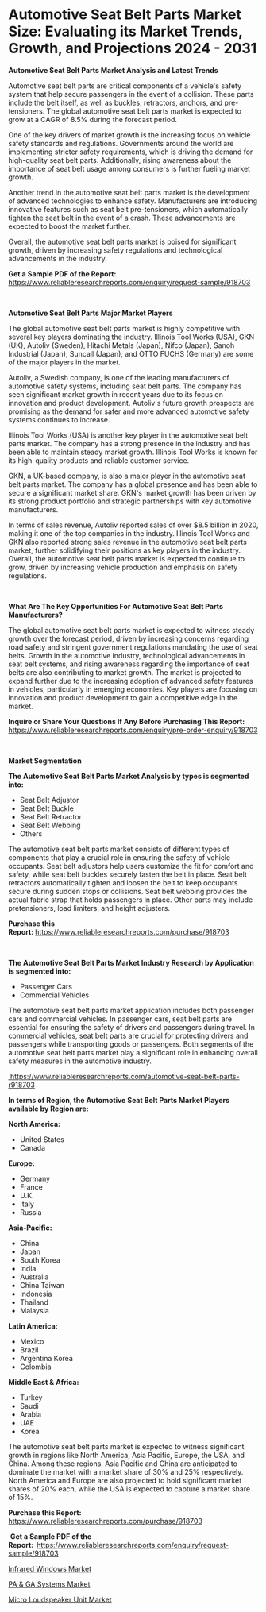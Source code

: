 <p><h1>Automotive Seat Belt Parts Market Size: Evaluating its Market Trends, Growth, and Projections 2024 - 2031</h1></p><p><strong>Automotive Seat Belt Parts Market Analysis and Latest Trends</strong></p>
<p><p>Automotive seat belt parts are critical components of a vehicle's safety system that help secure passengers in the event of a collision. These parts include the belt itself, as well as buckles, retractors, anchors, and pre-tensioners. The global automotive seat belt parts market is expected to grow at a CAGR of 8.5% during the forecast period.</p><p>One of the key drivers of market growth is the increasing focus on vehicle safety standards and regulations. Governments around the world are implementing stricter safety requirements, which is driving the demand for high-quality seat belt parts. Additionally, rising awareness about the importance of seat belt usage among consumers is further fueling market growth.</p><p>Another trend in the automotive seat belt parts market is the development of advanced technologies to enhance safety. Manufacturers are introducing innovative features such as seat belt pre-tensioners, which automatically tighten the seat belt in the event of a crash. These advancements are expected to boost the market further.</p><p>Overall, the automotive seat belt parts market is poised for significant growth, driven by increasing safety regulations and technological advancements in the industry.</p></p>
<p><strong>Get a Sample PDF of the Report:&nbsp;</strong> <a href="https://www.reliableresearchreports.com/enquiry/request-sample/918703">https://www.reliableresearchreports.com/enquiry/request-sample/918703</a></p>
<p>&nbsp;</p>
<p><strong>Automotive Seat Belt Parts Major Market Players</strong></p>
<p><p>The global automotive seat belt parts market is highly competitive with several key players dominating the industry. Illinois Tool Works (USA), GKN (UK), Autoliv (Sweden), Hitachi Metals (Japan), Nifco (Japan), Sanoh Industrial (Japan), Suncall (Japan), and OTTO FUCHS (Germany) are some of the major players in the market.</p><p>Autoliv, a Swedish company, is one of the leading manufacturers of automotive safety systems, including seat belt parts. The company has seen significant market growth in recent years due to its focus on innovation and product development. Autoliv's future growth prospects are promising as the demand for safer and more advanced automotive safety systems continues to increase.</p><p>Illinois Tool Works (USA) is another key player in the automotive seat belt parts market. The company has a strong presence in the industry and has been able to maintain steady market growth. Illinois Tool Works is known for its high-quality products and reliable customer service.</p><p>GKN, a UK-based company, is also a major player in the automotive seat belt parts market. The company has a global presence and has been able to secure a significant market share. GKN's market growth has been driven by its strong product portfolio and strategic partnerships with key automotive manufacturers.</p><p>In terms of sales revenue, Autoliv reported sales of over $8.5 billion in 2020, making it one of the top companies in the industry. Illinois Tool Works and GKN also reported strong sales revenue in the automotive seat belt parts market, further solidifying their positions as key players in the industry. Overall, the automotive seat belt parts market is expected to continue to grow, driven by increasing vehicle production and emphasis on safety regulations.</p></p>
<p>&nbsp;</p>
<p><strong>What Are The Key Opportunities For Automotive Seat Belt Parts Manufacturers?</strong></p>
<p><p>The global automotive seat belt parts market is expected to witness steady growth over the forecast period, driven by increasing concerns regarding road safety and stringent government regulations mandating the use of seat belts. Growth in the automotive industry, technological advancements in seat belt systems, and rising awareness regarding the importance of seat belts are also contributing to market growth. The market is projected to expand further due to the increasing adoption of advanced safety features in vehicles, particularly in emerging economies. Key players are focusing on innovation and product development to gain a competitive edge in the market.</p></p>
<p><strong>Inquire or Share Your Questions If Any Before Purchasing This Report:</strong> <a href="https://www.reliableresearchreports.com/enquiry/pre-order-enquiry/918703">https://www.reliableresearchreports.com/enquiry/pre-order-enquiry/918703</a></p>
<p>&nbsp;</p>
<p><strong>Market Segmentation</strong></p>
<p><strong>The Automotive Seat Belt Parts Market Analysis by types is segmented into:</strong></p>
<p><ul><li>Seat Belt Adjustor</li><li>Seat Belt Buckle</li><li>Seat Belt Retractor</li><li>Seat Belt Webbing</li><li>Others</li></ul></p>
<p><p>The automotive seat belt parts market consists of different types of components that play a crucial role in ensuring the safety of vehicle occupants. Seat belt adjustors help users customize the fit for comfort and safety, while seat belt buckles securely fasten the belt in place. Seat belt retractors automatically tighten and loosen the belt to keep occupants secure during sudden stops or collisions. Seat belt webbing provides the actual fabric strap that holds passengers in place. Other parts may include pretensioners, load limiters, and height adjusters.</p></p>
<p><strong>Purchase this Report:&nbsp;</strong><a href="https://www.reliableresearchreports.com/purchase/918703">https://www.reliableresearchreports.com/purchase/918703</a></p>
<p>&nbsp;</p>
<p><strong>The Automotive Seat Belt Parts Market Industry Research by Application is segmented into:</strong></p>
<p><ul><li>Passenger Cars</li><li>Commercial Vehicles</li></ul></p>
<p><p>The automotive seat belt parts market application includes both passenger cars and commercial vehicles. In passenger cars, seat belt parts are essential for ensuring the safety of drivers and passengers during travel. In commercial vehicles, seat belt parts are crucial for protecting drivers and passengers while transporting goods or passengers. Both segments of the automotive seat belt parts market play a significant role in enhancing overall safety measures in the automotive industry.</p></p>
<p><a href="https://www.reliableresearchreports.com/automotive-seat-belt-parts-r918703">&nbsp;https://www.reliableresearchreports.com/automotive-seat-belt-parts-r918703</a></p>
<p><strong>In terms of Region, the Automotive Seat Belt Parts Market Players available by Region are:</strong></p>
<p>
    <p> <strong> North America: </strong>
        <ul>
            <li>United States</li>
            <li>Canada</li>
        </ul>
        </p> 
    <p> <strong> Europe: </strong>
        <ul>
            <li>Germany</li>
            <li>France</li>
            <li>U.K.</li>
            <li>Italy</li>
            <li>Russia</li>
        </ul>
        </p> 
    <p> <strong> Asia-Pacific: </strong>
        <ul>
            <li>China</li>
            <li>Japan</li>
            <li>South Korea</li>
            <li>India</li>
            <li>Australia</li>
            <li>China Taiwan</li>
            <li>Indonesia</li>
            <li>Thailand</li>
            <li>Malaysia</li>
        </ul>
        </p> 
    <p> <strong> Latin America: </strong>
        <ul>
            <li>Mexico</li>
            <li>Brazil</li>
            <li>Argentina Korea</li>
            <li>Colombia</li>
        </ul>
        </p> 
    <p> <strong> Middle East & Africa: </strong>
        <ul>
            <li>Turkey</li>
            <li>Saudi</li>
            <li>Arabia</li>
            <li>UAE</li>
            <li>Korea</li>
        </ul>
    </p>
    </p>
<p><p>The automotive seat belt parts market is expected to witness significant growth in regions like North America, Asia Pacific, Europe, the USA, and China. Among these regions, Asia Pacific and China are anticipated to dominate the market with a market share of 30% and 25% respectively. North America and Europe are also projected to hold significant market shares of 20% each, while the USA is expected to capture a market share of 15%.</p></p>
<p><strong>Purchase this Report: </strong><a href="https://www.reliableresearchreports.com/purchase/918703">https://www.reliableresearchreports.com/purchase/918703</a></p>
<p>&nbsp;<strong>Get a Sample PDF of the Report:&nbsp;&nbsp;</strong><a href="https://www.reliableresearchreports.com/enquiry/request-sample/918703">https://www.reliableresearchreports.com/enquiry/request-sample/918703</a></p>
<p><strong></strong></p>
<p><p><a href="https://www.linkedin.com/pulse/infrared-windows-market-insight-trends-growth-forecasted-9ajqf">Infrared Windows Market</a></p><p><a href="https://www.linkedin.com/pulse/pa-amp-ga-systems-market-size-trends-complete-industry-ynu8f">PA & GA Systems Market</a></p><p><a href="https://www.linkedin.com/pulse/micro-loudspeaker-unit-market-research-report-its-history-xuinf">Micro Loudspeaker Unit Market</a></p></p>